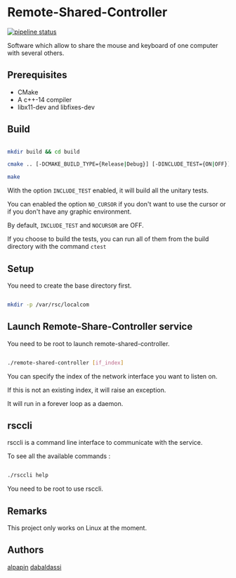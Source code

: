 # Remote-Shared-Controller

[![pipeline status](https://gitlab.com/Sharkalash/Remote-Shared-Controller/badges/dev/pipeline.svg)](https://gitlab.com/Sharkalash/Remote-Shared-Controller/commits/dev)

Software which allow to share the mouse and keyboard of one computer with several others.

## Prerequisites

* CMake
* A c++-14 compiler
* libx11-dev and libfixes-dev

## Build

```bash

mkdir build && cd build

cmake .. [-DCMAKE_BUILD_TYPE={Release|Debug}] [-DINCLUDE_TEST={ON|OFF}] [-DNOCURSOR={ON|OFF}]

make

```

With the option ``INCLUDE_TEST`` enabled, it will build all the unitary tests.

You can enabled the option ``NO_CURSOR`` if you don't want to use the cursor or if you don't have any graphic environment.

By default, ``INCLUDE_TEST`` and ``NOCURSOR`` are OFF.

If you choose to build the tests, you can run all of them from the build directory with the command ``ctest``

## Setup

You need to create the base directory first.

```bash

mkdir -p /var/rsc/localcom

```

## Launch Remote-Share-Controller service

You need to be root to launch remote-shared-controller.

```bash

./remote-shared-controller [if_index]

```

You can specify the index of the network interface you want to listen on.

If this is not an existing index, it will raise an exception.

It will run in a forever loop as a daemon.

## rsccli

rsccli is a command line interface to communicate with the service.

To see all the available commands :

```bash

./rsccli help

```

You need to be root to use rsccli.

## Remarks

This project only works on Linux at the moment.

## Authors

[alpapin](https://github.com/alpapin/)
[dabaldassi](https://github.com/dabaldassi/)
